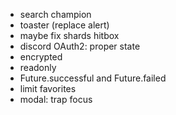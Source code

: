 - search champion
- toaster (replace alert)
- maybe fix shards hitbox
- discord OAuth2: proper state
- encrypted
- readonly
- Future.successful and Future.failed
- limit favorites
- modal: trap focus
